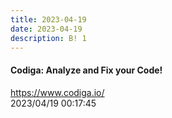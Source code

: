 ```yaml
---
title: 2023-04-19
date: 2023-04-19
description: B! 1
---
```


#### Codiga: Analyze and Fix your Code!
https://www.codiga.io/<br>
2023/04/19 00:17:45<br>


